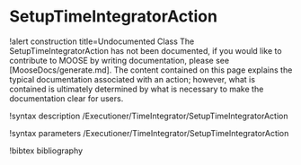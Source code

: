 <!-- MOOSE Documentation Stub: Remove this when content is added. -->

# SetupTimeIntegratorAction

!alert construction title=Undocumented Class
The SetupTimeIntegratorAction has not been documented, if you would like to contribute to MOOSE by writing
documentation, please see [MooseDocs/generate.md]. The content contained on this page explains the typical
documentation associated with an action; however, what is contained is ultimately determined by what
is necessary to make the documentation clear for users.

!syntax description /Executioner/TimeIntegrator/SetupTimeIntegratorAction

!syntax parameters /Executioner/TimeIntegrator/SetupTimeIntegratorAction

!bibtex bibliography
